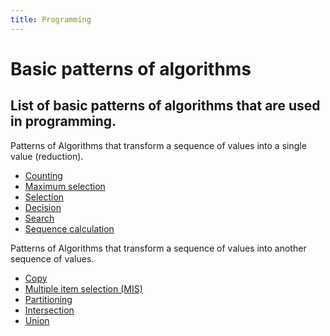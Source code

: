 ```yaml
---
title: Programming
---
```

# Basic patterns of algorithms

## List of basic patterns of algorithms that are used in programming.
Patterns of Algorithms that transform a sequence of values into a single value (reduction).
- [Counting](/programming/single.md#counting)
- [Maximum selection](/programming/single.md#maximum-selection)
- [Selection](/programming/single.md#selection)
- [Decision](/programming/single.md#decision)
- [Search](/programming/single.md#search)
- [Sequence calculation](/programming/single.md#sequence-calculation)

Patterns of Algorithms that transform a sequence of values into another sequence of values.
- [Copy](/programming/sequence.md#copy)
- [Multiple item selection (MIS)](/programming/sequence.md#multiple-item-selection-mis)
- [Partitioning](/programming/sequence.md#partitioning)
- [Intersection](/programming/sequence.md#intersection)
- [Union](/programming/sequence.md#union)
